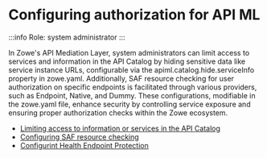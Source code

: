 # Configuring authorization for API ML

:::info Role: system administrator
:::

In Zowe's API Mediation Layer, system administrators can limit access to services and information in the API Catalog by hiding sensitive data like service instance URLs, configurable via the apiml.catalog.hide.serviceInfo property in zowe.yaml. Additionally, SAF resource checking for user authorization on specific endpoints is facilitated through various providers, such as Endpoint, Native, and Dummy. These configurations, modifiable in the zowe.yaml file, enhance security by controlling service exposure and ensuring proper authorization checks within the Zowe ecosystem.

- [Limiting access to information or services in the API Catalog](./configuration-limiting-access-to-info-or-services-in-api-catalog.md)
- [Configuring SAF resource checking](./configuration-saf-resource-checking.md)
- [Configurint Health Endpoint Protection](./configuration-health-endpoint-protection.md)